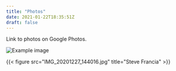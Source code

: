 ```yaml
---
title: "Photos"
date: 2021-01-22T18:35:51Z
draft: false
---
```


Link to photos on Google Photos.

![Example image](IMG_20201227_144016.jpg)

{{< figure src="IMG_20201227_144016.jpg" title="Steve Francia" >}}

